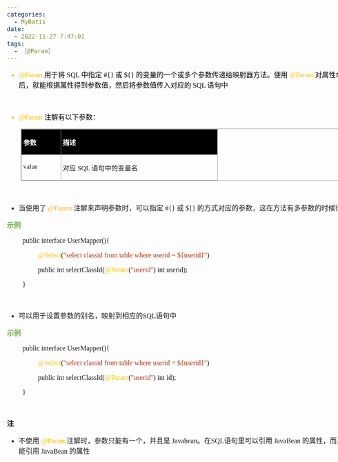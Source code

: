 ```yaml
---
categories:
  - MyBatis
date:
  - 2022-11-27 7:47:01
tags:
  - ［@Param］
---
```


<body lang=zh-CN style='font-family:"Microsoft YaHei UI";font-size:12.0pt'>
<!--StartFragment-->

<div style='direction:ltr;border-width:100%'>

<div style='direction:ltr;margin-top:0in;margin-left:0in;width:8.4416in'>

<div style='direction:ltr;margin-top:0in;margin-left:0in;width:8.4416in'>

<ul type=disc style='direction:ltr;unicode-bidi:embed;margin-top:0in;
 margin-bottom:0in'>
 <li style='margin-top:0;margin-bottom:0;vertical-align:middle;color:#FFC000'><span
     style='font-family:"Comic Sans MS";font-size:12.0pt;color:#FFC000'
     lang=zh-CN>@Param</span><span style='font-family:"Comic Sans MS";
     font-size:12.0pt;color:#FFC000' lang=en-US> </span><span style='font-family:
     "Microsoft YaHei UI";font-size:12.0pt;color:black' lang=zh-CN>用于将</span><span
     style='font-family:"Comic Sans MS";font-size:12.0pt;color:black'
     lang=en-US> SQL </span><span style='font-family:"Microsoft YaHei UI";
     font-size:12.0pt;color:black' lang=zh-CN>中指定</span><span style='font-family:
     "Comic Sans MS";font-size:12.0pt;color:black' lang=zh-CN> #{} </span><span
     style='font-family:"Microsoft YaHei UI";font-size:12.0pt;color:black'
     lang=zh-CN>或</span><span style='font-family:"Comic Sans MS";font-size:
     12.0pt;color:black' lang=zh-CN> ${} </span><span style='font-family:"Microsoft YaHei UI";
     font-size:12.0pt;color:black' lang=zh-CN>的变量的一个或多个参数传递给映射器方法。使用</span><span
     style='font-family:"Comic Sans MS";font-size:12.0pt;color:black'
     lang=en-US> </span><span style='font-family:"Comic Sans MS";font-size:
     12.0pt;color:#FFC000' lang=zh-CN>@Param</span><span style='font-family:
     "Comic Sans MS";font-size:12.0pt;color:#FFC000' lang=en-US> </span><span
     style='font-family:"Microsoft YaHei UI";font-size:12.0pt;color:black'
     lang=zh-CN>对属性命名后，就能根据属性得到参数值，然后将参数值传入对应的</span><span style='font-family:
     "Comic Sans MS";font-size:12.0pt;color:black' lang=en-US> SQL </span><span
     style='font-family:"Microsoft YaHei UI";font-size:12.0pt;color:black'
     lang=zh-CN>语句中</span></li>
</ul>

<p style='margin-left:.375in;font-family:"Comic Sans MS";font-size:
12.0pt;color:#FFC000'>&nbsp;</p>

<ul type=disc style='direction:ltr;unicode-bidi:embed;margin-top:0in;
 margin-bottom:0in'>
 <li style='margin-top:0;margin-bottom:0;vertical-align:middle;color:#FFC000'><span
     style='font-family:"Comic Sans MS";font-size:12.0pt;color:#FFC000'
     lang=zh-CN>@Param</span><span style='font-family:"Comic Sans MS";
     font-size:12.0pt;color:#FFC000' lang=en-US> </span><span style='font-family:
     "Microsoft YaHei UI";font-size:12.0pt;color:black' lang=zh-CN>注解有以下参数：</span></li>
</ul>

<div style='direction:ltr'>

<table border=1 cellpadding=0 cellspacing=0 valign=top style='direction:ltr;
 border-collapse:collapse;border-style:solid;border-color:#A3A3A3;border-width:
 1pt;margin-left:.3333in' title="" summary="">
 <tr>
  <td style='border-style:solid;border-color:#A3A3A3;border-width:1pt;
  background-color:black;vertical-align:top;width:.8597in;padding:2.0pt 3.0pt 2.0pt 3.0pt'>
  <p style='font-family:"Microsoft YaHei UI";font-size:11.5pt;
  color:white'><span style='font-weight:bold'>参数</span></p>
  </td>
  <td style='border-style:solid;border-color:#A3A3A3;border-width:1pt;
  background-color:black;vertical-align:top;width:3.6951in;padding:2.0pt 3.0pt 2.0pt 3.0pt'>
  <p style='font-family:"Microsoft YaHei UI";font-size:11.5pt;
  color:white'><span style='font-weight:bold'>描述</span></p>
  </td>
 </tr>
 <tr>
  <td style='border-style:solid;border-color:#A3A3A3;border-width:1pt;
  vertical-align:top;width:.8597in;padding:2.0pt 3.0pt 2.0pt 3.0pt'>
  <p style='font-family:"Comic Sans MS";font-size:11.5pt'
  lang=en-US>value</p>
  </td>
  <td style='border-style:solid;border-color:#A3A3A3;border-width:1pt;
  vertical-align:top;width:3.6951in;padding:2.0pt 3.0pt 2.0pt 3.0pt'>
  <p style='font-size:11.5pt'><span style='font-family:"Microsoft YaHei UI"'
  lang=zh-CN>对应</span><span style='font-family:"Comic Sans MS"' lang=en-US> SQL
  </span><span style='font-family:"Microsoft YaHei UI"' lang=zh-CN>语句中的变量名</span></p>
  </td>
 </tr>
</table>

</div>

<p style='font-family:"Comic Sans MS";font-size:12.0pt;color:#70AD47'>&nbsp;</p>

<ul type=disc style='direction:ltr;unicode-bidi:embed;margin-top:0in;
 margin-bottom:0in'>
 <li style='margin-top:0;margin-bottom:0;vertical-align:middle'><span
     style='font-family:"Microsoft YaHei UI";font-size:12.0pt' lang=zh-CN>当使用了</span><span
     style='font-family:"Comic Sans MS";font-size:12.0pt' lang=en-US> </span><span
     style='font-family:"Comic Sans MS";font-size:12.0pt;color:#FFC000'
     lang=zh-CN>@Param</span><span style='font-family:"Comic Sans MS";
     font-size:12.0pt' lang=en-US> </span><span style='font-family:"Microsoft YaHei UI";
     font-size:12.0pt' lang=zh-CN>注解来声明参数时，可以指定</span><span style='font-family:
     "Comic Sans MS";font-size:12.0pt' lang=zh-CN> #{} </span><span
     style='font-family:"Microsoft YaHei UI";font-size:12.0pt' lang=zh-CN>或</span><span
     style='font-family:"Comic Sans MS";font-size:12.0pt' lang=zh-CN> ${} </span><span
     style='font-family:"Microsoft YaHei UI";font-size:12.0pt' lang=zh-CN>的方式对应的参数，这在方法有多参数的时候很有效</span></li>
</ul>

<p style='font-family:"Microsoft YaHei UI";font-size:12.0pt;
color:#70AD47'><span style='font-weight:bold'>示例</span></p>

<p style='margin-left:.375in;font-family:"Comic Sans MS";font-size:
12.0pt'><span lang=zh-CN>public</span><span lang=en-US> </span><span
lang=zh-CN>interface </span><span lang=en-US>User</span><span lang=zh-CN>Mapper(</span><span
lang=en-US>){</span></p>

<p style='margin-left:.75in;font-family:"Comic Sans MS";font-size:
12.0pt'><span style='color:#FFC000' lang=zh-CN>@Select</span><span lang=zh-CN>(</span><span
style='color:#B43512' lang=zh-CN>&quot;select </span><span style='color:#B43512'
lang=en-US>classid</span><span style='color:#B43512' lang=zh-CN> from table
where userid = ${userid}&quot;</span><span lang=zh-CN>)</span></p>

<p style='margin-left:.75in;font-family:"Comic Sans MS";font-size:
12.0pt'><span lang=zh-CN>public int select</span><span lang=en-US>ClassId</span><span
lang=zh-CN>(</span><span style='color:#FFC000' lang=zh-CN>@Param</span><span
lang=zh-CN>(</span><span style='color:#B43512' lang=zh-CN>&quot;userid&quot;</span><span
lang=zh-CN>) int userid);</span></p>

<p style='margin-left:.375in;font-family:"Comic Sans MS";font-size:
12.0pt' lang=en-US>}</p>

<p style='margin-left:.375in;font-family:"Comic Sans MS";font-size:
12.0pt' lang=en-US>&nbsp;</p>

<ul type=disc style='direction:ltr;unicode-bidi:embed;margin-top:0in;
 margin-bottom:0in'>
 <li style='margin-top:0;margin-bottom:0;vertical-align:middle'><span
     style='font-family:"Microsoft YaHei UI";font-size:12.0pt' lang=zh-CN>可以用于设置参数的别名，映射到相应的</span><span
     style='font-family:"Comic Sans MS";font-size:12.0pt' lang=en-US>SQL</span><span
     style='font-family:"Microsoft YaHei UI";font-size:12.0pt' lang=zh-CN>语句中</span></li>
</ul>

<p style='font-family:"Microsoft YaHei UI";font-size:12.0pt;
color:#70AD47'><span style='font-weight:bold'>示例</span></p>

<p style='margin-left:.375in;font-family:"Comic Sans MS";font-size:
12.0pt'><span lang=zh-CN>public</span><span lang=en-US> </span><span
lang=zh-CN>interface </span><span lang=en-US>User</span><span lang=zh-CN>Mapper(</span><span
lang=en-US>){</span></p>

<p style='margin-left:.75in;font-family:"Comic Sans MS";font-size:
12.0pt'><span style='color:#FFC000' lang=zh-CN>@Select</span><span lang=zh-CN>(</span><span
style='color:#B43512' lang=zh-CN>&quot;select </span><span style='color:#B43512'
lang=en-US>classid</span><span style='color:#B43512' lang=zh-CN> from table
where userid = ${userid}&quot;</span><span lang=zh-CN>)</span></p>

<p style='margin-left:.75in;font-family:"Comic Sans MS";font-size:
12.0pt'><span lang=zh-CN>public int select</span><span lang=en-US>ClassId</span><span
lang=zh-CN>(</span><span style='color:#FFC000' lang=zh-CN>@Param</span><span
lang=zh-CN>(</span><span style='color:#B43512' lang=zh-CN>&quot;userid&quot;</span><span
lang=zh-CN>) int </span><span lang=en-US>id</span><span lang=zh-CN>);</span></p>

<p style='margin-left:.375in;font-family:"Comic Sans MS";font-size:
12.0pt' lang=en-US>}</p>

<p style='font-family:"Comic Sans MS";font-size:12.0pt' lang=en-US>&nbsp;</p>

<p style='font-family:"Microsoft YaHei UI";font-size:12.0pt'><span
style='font-weight:bold'>注</span></p>

<ul type=disc style='direction:ltr;unicode-bidi:embed;margin-top:0in;
 margin-bottom:0in'>
 <li style='margin-top:0;margin-bottom:0;vertical-align:middle'><span
     style='font-family:"Microsoft YaHei UI";font-size:12.0pt' lang=zh-CN>不使用</span><span
     style='font-family:"Comic Sans MS";font-size:12.0pt' lang=en-US> </span><span
     style='font-family:"Comic Sans MS";font-size:12.0pt;color:#FFC000'
     lang=zh-CN>@Param</span><span style='font-family:"Comic Sans MS";
     font-size:12.0pt;color:#FFC000' lang=en-US> </span><span style='font-family:
     "Microsoft YaHei UI";font-size:12.0pt' lang=zh-CN>注解时，参数只能有一个，并且是</span><span
     style='font-family:"Comic Sans MS";font-size:12.0pt' lang=en-US> </span><span
     style='font-family:"Comic Sans MS";font-size:12.0pt' lang=zh-CN>Javabean</span><span
     style='font-family:"Microsoft YaHei UI";font-size:12.0pt' lang=zh-CN>。在</span><span
     style='font-family:"Comic Sans MS";font-size:12.0pt' lang=zh-CN>SQL</span><span
     style='font-family:"Microsoft YaHei UI";font-size:12.0pt' lang=zh-CN>语句里可以引用</span><span
     style='font-family:"Comic Sans MS";font-size:12.0pt' lang=en-US> </span><span
     style='font-family:"Comic Sans MS";font-size:12.0pt' lang=zh-CN>JavaBean</span><span
     style='font-family:"Comic Sans MS";font-size:12.0pt' lang=en-US> </span><span
     style='font-family:"Microsoft YaHei UI";font-size:12.0pt' lang=zh-CN>的属性，而且只能引用</span><span
     style='font-family:"Comic Sans MS";font-size:12.0pt' lang=en-US> </span><span
     style='font-family:"Comic Sans MS";font-size:12.0pt' lang=zh-CN>JavaBean</span><span
     style='font-family:"Comic Sans MS";font-size:12.0pt' lang=en-US> </span><span
     style='font-family:"Microsoft YaHei UI";font-size:12.0pt' lang=zh-CN>的属性</span></li>
</ul>

</div>

</div>

</div>

<!--EndFragment-->
</body>
